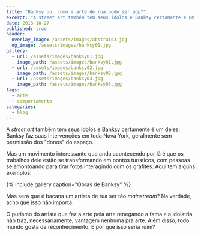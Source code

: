 ```yaml
---
title: "Banksy ou: como a arte de rua pode ser pop?"
excerpt: "A street art também tem seus ídolos e Banksy certamente é um deles. Banksy faz suas intervenções em toda Nova York, geralmente sem permissão dos donos do espaço"
date: 2013-10-27
published: true
header:
  overlay_image: /assets/images/abstrato3.jpg
  og_image: /assets/images/banksy01.jpg
gallery:
  - url: /assets/images/banksy01.jpg
    image_path: /assets/images/banksy01.jpg
  - url: /assets/images/banksy02.jpg
    image_path: /assets/images/banksy02.jpg
  - url: /assets/images/banksy03.jpg
    image_path: /assets/images/banksy03.jpg
tags: 
  - arte
  - comportamento
categories:
  - blog
---
```


A *street art* também tem seus ídolos e [Banksy](http://www.banksyny.com/) certamente é um deles. Banksy faz suas intervenções em toda Nova York, geralmente sem permissão dos "donos" do espaço.
     
Mas um movimento interessante que anda acontecendo por lá é que os trabalhos dele estão se transformando em pontos turísticos, com pessoas se amontoando para tirar fotos interagindo com os grafites. Aqui tem alguns exemplos:

{% include gallery caption="Obras de Banksy" %}

Mas será que é bacana um artista de rua ser tão *mainstream*? Na verdade, acho que isso não importa. 

O purismo do artista que faz a arte pela arte renegando a fama e a idolatria não traz, necessariamente, vantagem nenhuma pra arte. Além disso, todo mundo gosta de reconhecimento. E por que isso seria ruim?
